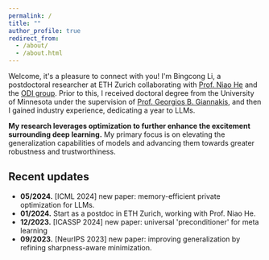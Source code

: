 ```yaml
---
permalink: /
title: ""
author_profile: true
redirect_from: 
  - /about/
  - /about.html
---
```


Welcome, it's a pleasure to connect with you! I'm Bingcong Li, a postdoctoral researcher at ETH Zurich collaborating with [Prof. Niao He](https://odi.inf.ethz.ch/niaohe) and the [ODI group](https://odi.inf.ethz.ch/). Prior to this, I received doctoral degree from the University of Minnesota under the supervision of [Prof. Georgios B. Giannakis](https://sites.google.com/umn.edu/giannakis/home), and then I gained industry experience, dedicating a year to LLMs.

**My research leverages optimization to further enhance the excitement surrounding deep learning.** My primary focus is on elevating the generalization capabilities of models and advancing them towards greater robustness and trustworthiness.


Recent updates
------------
- **05/2024.** [ICML 2024] new paper: memory-efficient private optimization for LLMs.
- **01/2024.** Start as a postdoc in ETH Zurich, working with Prof. Niao He. 
- **12/2023.** [ICASSP 2024] new paper: universal 'preconditioner' for meta learning
- **09/2023.** [NeurIPS 2023] new paper: improving generalization by refining sharpness-aware minimization.
